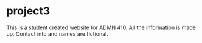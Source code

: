 # project3
This is a student created website for ADMN 410. All the information is made up. Contact info and names are fictional.
